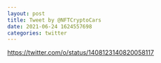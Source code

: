 ```yaml
--- 
layout: post 
title: Tweet by @NFTCryptoCars 
date: 2021-06-24 1624557698 
categories: twitter 
--- 
```

https://twitter.com/o/status/1408123140820058117
